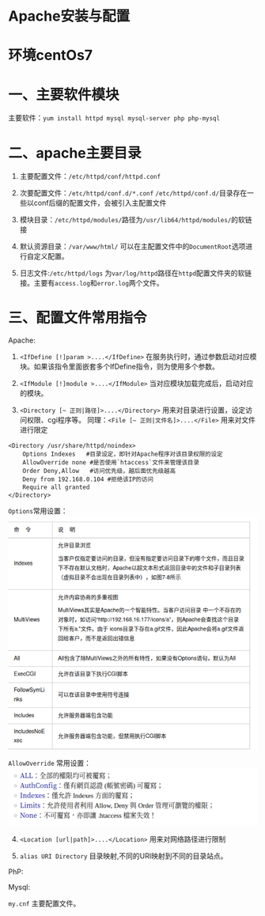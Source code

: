 # Apache安装与配置
# 环境centOs7

# 一、主要软件模块
主要软件：`yum install httpd mysql mysql-server php php-mysql`

# 二、apache主要目录
1. 主要配置文件：`/etc/httpd/conf/httpd.conf`

2. 次要配置文件：`/etc/httpd/conf.d/*.conf` `/etc/httpd/conf.d/`目录存在一些以conf后缀的配置文件，会被引入主配置文件

3. 模块目录：`/etc/httpd/modules/`路径为`/usr/lib64/httpd/modules/`的软链接

4. 默认资源目录：`/var/www/html/` 可以在主配置文件中的`DocumentRoot`选项进行自定义配置。

5. 日志文件:`/etc/httpd/logs`  为`var/log/httpd`路径在`httpd`配置文件夹的软链接。主要有`access.log`和`error.log`两个文件。

# 三、配置文件常用指令
Apache:
1. `<IfDefine [!]param >....</IfDefine>` 在服务执行时，通过参数启动对应模块。如果该指令里面嵌套多个IfDefine指令，则为使用多个参数。

2. `<IfModule [!]module >....</IfModule>` 当对应模块加载完成后，启动对应的模块。

3. `<Directory [~ 正则|路径]>....</Directory>` 用来对目录进行设置，设定访问权限、cgi程序等。
同理：`<File [~ 正则|文件名]>....</File>` 用来对文件进行限定
```
<Directory /usr/share/httpd/noindex>
    Options Indexes   #目录设定，即针对Apache程序对该目录权限的设定
    AllowOverride none #是否使用`htaccess`文件来管理该目录
    Order Deny,Allow   #访问优先级，越后面优先级越高
    Deny from 192.168.0.104 #拒绝该IP的访问
    Require all granted
</Directory>
```
`Options`常用设置：
 ![avatar](/中间件/Apache/Diretory路径配置.png) 

`AllowOverride` 常用设置：
![avatar](/中间件/Apache/AllowOverride.png) 


4. `<Location [url|path]>....</Location>` 用来对网络路径进行限制

5. `alias URI Directory` 目录映射,不同的URI映射到不同的目录站点。

PhP:

Mysql:

`my.cnf` 主要配置文件。


